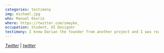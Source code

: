 ```yaml
---
categories: testimony
img: michael.jpg
who: Manuel Osorio
where: https://twitter.com/smeyke_
occupation: Student, UI Designer
testimony: I knew Darian the founder from another project and I was really into the idea of a community of designers to exchange ideas, get better design feedback and talk about god and the world. Compass of Design is that for me, a place of good people, many of them I would consider friends by now, who exchanges, talks and motivates another. Or just to share a silly video now and then. I had the opportunity to write my first article on Medium under the Compass of Design brand. Something I never even dreamt about something like that. Thank you Darian & the whole group.
---
```

<a href="https://twitter.com/smeyke_" target="_blank"><i class="fa fa-twitter"><span class="hidden">Twitter</span></i></a> &#124; <a href="https://dribbble.com/smeyke" target="_blank"><i class="fa fa-globe"><span class="hidden">twitter</span></i></a>
